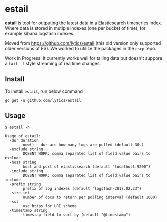 # estail

**estail** is tool for outputing the latest data in a Elasticsearch timeseries index.  Where data is stored in mutiple indexes (one per bucket of time), for example kibana logstash indexes.  

Moved from https://github.com/lytics/estail (this old version only supported older versions of ES).  We worked to utilize the packages in the `escp` repo.

Work in Progress!  It currently works well for tailing data but doesn't suppore a `tail -f` style streaming of realtime changes.

## Install

To install `estail`, run below command

```
go get -u github.com/lytics/estail
```

## Usage

```
$ estail -h

Usage of estail:
  -dur duration
    	now() - dur are how many logs are pulled (default 30s)
  -exclude string
    	DOESNT WORK: comma separated list of field:value pairs to exclude
  -host string
    	host and port of elasticsearch (default "localhost:9200")
  -include string
    	DOESNT WORK: comma separated list of field:value pairs to include
  -prefix string
    	prefix of log indexes (default "logstash-2017.02.23")
  -size int
    	number of docs to return per polling interval (default 1000)
  -ssl
    	use https for URI scheme
  -timestamp string
    	timestap field to sort by (default "@timestamp")

```

